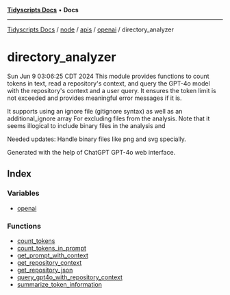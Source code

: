 [**Tidyscripts Docs**](../../../../../../../../README.md) • **Docs**

***

[Tidyscripts Docs](../../../../../../../../globals.md) / [node](../../../../../../README.md) / [apis](../../../../README.md) / [openai](../../README.md) / directory\_analyzer

# directory\_analyzer

Sun Jun  9 03:06:25 CDT 2024
This module provides functions to count tokens in text, read a repository's context,
and query the GPT-4o model with the repository's context and a user query.
It ensures the token limit is not exceeded and provides meaningful error messages if it is.

It supports using an ignore file (gitignore syntax) as well as an additional_ignore array
For excluding files from the analysis. Note that it seems illogical to include 
binary files in the analysis and 
 
Needed updates: Handle binary files like png and svg specially. 

Generated with the help of ChatGPT GPT-4o web interface.

## Index

### Variables

- [openai](variables/openai.md)

### Functions

- [count\_tokens](functions/count_tokens.md)
- [count\_tokens\_in\_prompt](functions/count_tokens_in_prompt.md)
- [get\_prompt\_with\_context](functions/get_prompt_with_context.md)
- [get\_repository\_context](functions/get_repository_context.md)
- [get\_repository\_json](functions/get_repository_json.md)
- [query\_gpt4o\_with\_repository\_context](functions/query_gpt4o_with_repository_context.md)
- [summarize\_token\_information](functions/summarize_token_information.md)
